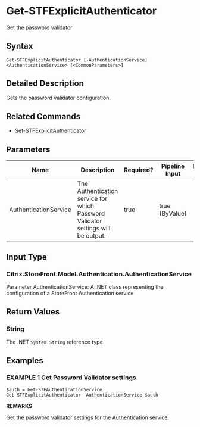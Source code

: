 ﻿# Get-STFExplicitAuthenticator

Get the password validator

## Syntax

```
Get-STFExplicitAuthenticator [-AuthenticationService] <AuthenticationService> [<CommonParameters>]
```

## Detailed Description

Gets the password validator configuration.

## Related Commands

* [Set-STFExplicitAuthenticator](Set-STFExplicitAuthenticator.md)

## Parameters

| Name   | Description | Required? | Pipeline Input | Default Value |
| --- | --- | --- | --- | --- |
|AuthenticationService|The Authentication service for which Password Validator settings will be output.|true|true (ByValue)| |

## Input Type

### Citrix.StoreFront.Model.Authentication.AuthenticationService

Parameter AuthenticationService: A .NET class representing the configuration of a StoreFront Authentication service

## Return Values

### String

The .NET `System.String` reference type

## Examples

### EXAMPLE 1 Get Password Validator settings

```
$auth = Get-STFAuthenticationService
Get-STFExplicitAuthenticator -AuthenticationService $auth
```

**REMARKS**

Get the password validator settings for the Authentication service.
